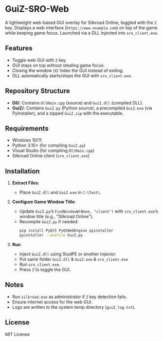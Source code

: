 # GuiZ-SRO-Web

A lightweight web-based GUI overlay for Silkroad Online, toggled with the `Z` key. Displays a web interface (`https://www.example.com`) on top of the game while keeping game focus. Launched via a DLL injected into `sro_client.exe`.

## Features
- Toggle web GUI with `Z` key.
- GUI stays on top without stealing game focus.
- Closing the window (`X`) hides the GUI instead of exiting.
- DLL automatically starts/stops the GUI with `sro_client.exe`.

## Repository Structure
- **Dll/**: Contains `DllMain.cpp` (source) and `GuiZ.dll` (compiled DLL).
- **GuiZ/**: Contains `GuiZ.py` (Python source), a precompiled `GuiZ.exe` (via PyInstaller), and a zipped `GuiZ.zip` with the executable.

## Requirements
- Windows 10/11
- Python 3.10+ (for compiling `GuiZ.py`)
- Visual Studio (for compiling `DllMain.cpp`)
- Silkroad Online client (`sro_client.exe`)

## Installation
1. **Extract Files**:
   - Place `GuiZ.dll` and `GuiZ.exe` in `C:\Test\`.

2. **Configure Game Window Title**:
   - Update `GuiZ.py`’s `FindWindowW(None, "client")` with `sro_client.exe`’s window title (e.g., "Silkroad Online").
   - Recompile `GuiZ.py` if needed:
     ```bash
     pip install PyQt5 PyQtWebEngine pyinstaller
     pyinstaller --onefile GuiZ.py
     ```

3. **Run**:
   - Inject `GuiZ.dll` using StudPE or another injector.
   - Put same folder `GuiZ.dll` & `GuiZ.exe` & `sro_client.exe`
   - Run `sro_client.exe`.
   - Press `Z` to toggle the GUI.

## Notes
- Run `silkroad.exe` as administrator if `Z` key detection fails.
- Ensure internet access for the web GUI.
- Logs are written to the system temp directory (`guiZ_log.txt`).

## License
MIT License
